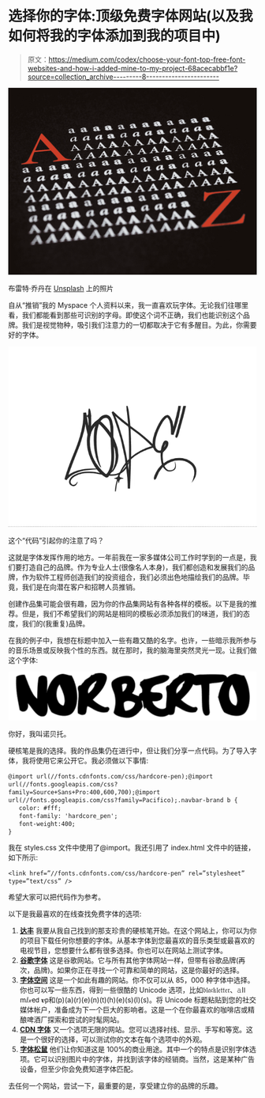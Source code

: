 # 选择你的字体:顶级免费字体网站(以及我如何将我的字体添加到我的项目中)

> 原文：<https://medium.com/codex/choose-your-font-top-free-font-websites-and-how-i-added-mine-to-my-project-68acecabbf1e?source=collection_archive---------8----------------------->

![](img/a0e5634e3f5b6f16d73c52142e0f08a5.png)

布雷特·乔丹在 [Unsplash](https://unsplash.com?utm_source=medium&utm_medium=referral) 上的照片

自从“推销”我的 Myspace 个人资料以来，我一直喜欢玩字体。无论我们往哪里看，我们都能看到那些可识别的字母。即使这个词不正确，我们也能识别这个品牌。我们是视觉物种，吸引我们注意力的一切都取决于它有多醒目。为此，你需要好的字体。

![](img/d588da9a78dec2f69589a49ffb810811.png)

这个“代码”引起你的注意了吗？

这就是字体发挥作用的地方。一年前我在一家多媒体公司工作时学到的一点是，我们要打造自己的品牌。作为专业人士(很像名人本身)，我们都创造和发展我们的品牌，作为软件工程师创造我们的投资组合，我们必须出色地描绘我们的品牌。毕竟，我们是在向潜在客户和招聘人员推销。

创建作品集可能会很有趣，因为你的作品集网站有各种各样的模板。以下是我的推荐。但是，我们不希望我们的网站是相同的模板必须添加我们的味道，我们的态度，我们的(我重复)品牌。

在我的例子中，我想在标题中加入一些有趣又酷的名字。也许，一些暗示我所参与的音乐场景或反映我个性的东西。就在那时，我的脑海里突然灵光一现。让我们做这个字体:

![](img/8bd03bf2f55f6350df44fa0026b7e66c.png)

你好，我叫诺贝托。

硬核笔是我的选择。我的作品集仍在进行中，但让我们分享一点代码。为了导入字体，我将使用它来公开它。我必须做以下事情:

```
@import url(//fonts.cdnfonts.com/css/hardcore-pen);@import url(//fonts.googleapis.com/css?family=Source+Sans+Pro:400,600,700);@import url(//fonts.googleapis.com/css?family=Pacifico);.navbar-brand b {
   color: #fff;
   font-family: 'hardcore_pen';
   font-weight:400;
}
```

我在 styles.css 文件中使用了@import。我还引用了 index.html 文件中的链接，如下所示:

```
<link href=”//fonts.cdnfonts.com/css/hardcore-pen” rel=”stylesheet” type=”text/css” />
```

希望大家可以把代码作为参考。

以下是我最喜欢的在线查找免费字体的选项:

1.  [**达丰**](https://www.dafont.com/)
    我要从我自己找到的那支珍贵的硬核笔开始。在这个网站上，你可以为你的项目下载任何你想要的字体。从基本字体到您最喜欢的音乐类型或最喜欢的电视节目，您想要什么都有很多选择。你也可以在网站上测试字体。
2.  [**谷歌字体**](https://fonts.google.com/)
    这是谷歌网站。它与所有其他字体网站一样，但带有谷歌品牌(再次，品牌)。如果你正在寻找一个可靠和简单的网站，这是你最好的选择。
3.  [**字体空间**](https://www.fontspace.com/)
    这是一个如此有趣的网站。你不仅可以从 85，000 种字体中选择。你也可以写一些东西，得到一些很酷的 Unicode 选项，比如𝔟𝔩𝔞𝔠𝔨𝔩𝔢𝔱𝔱𝔢𝔯、𝚊ا𐌉 mⅈ𝓍e𝖽 𝛖𝗉和(p)(a)(r)(e)(n)(t)(h)(e)(s)(I)(s)。将 Unicode 标题粘贴到您的社交媒体帐户，准备成为下一个巨大的影响者。这是一个在你最喜欢的咖啡店或精酿啤酒厂探索和尝试的时髦网站。
4.  [**CDN 字体**](https://www.cdnfonts.com/)
    又一个选项无限的网站。您可以选择衬线、显示、手写和等宽。这是一个很好的选择，可以测试你的文本在每个选项中的外观。
5.  [**字体松鼠**](https://www.fontsquirrel.com/)
    他们让你知道这是 100%的商业用途。其中一个的特点是识别字体选项。它可以识别图片中的字体，并找到该字体的经销商。当然，这是某种广告设备，但至少你会免费知道字体匹配。

去任何一个网站，尝试一下，最重要的是，享受建立你的品牌的乐趣。